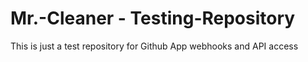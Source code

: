 # Mr.-Cleaner - Testing-Repository
This is just a test repository for Github App webhooks and API access
